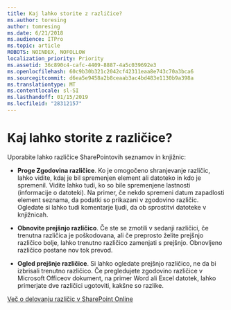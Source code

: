 ```yaml
---
title: Kaj lahko storite z različice?
ms.author: toresing
author: tomresing
ms.date: 6/21/2018
ms.audience: ITPro
ms.topic: article
ROBOTS: NOINDEX, NOFOLLOW
localization_priority: Priority
ms.assetid: 36c890c4-cafc-4409-8887-4a5c039692e3
ms.openlocfilehash: 60c9b30b321c2042cf42311eaa8e743c70a3bca6
ms.sourcegitcommit: d6ea5e9458a2b8ceaab3ac4bd483e1130b9a398a
ms.translationtype: MT
ms.contentlocale: sl-SI
ms.lasthandoff: 01/15/2019
ms.locfileid: "28312157"
---
```

# <a name="what-can-i-do-with-versioning"></a>Kaj lahko storite z različice?

Uporabite lahko različice SharePointovih seznamov in knjižnic:
  
- **Proge Zgodovina različice**. Ko je omogočeno shranjevanje različic, lahko vidite, kdaj je bil spremenjen element ali datoteko in kdo je spremenil. Vidite lahko tudi, ko so bile spremenjene lastnosti (informacije o datoteki). Na primer, če nekdo spremeni datum zapadlosti element seznama, da podatki so prikazani v zgodovino različic. Ogledate si lahko tudi komentarje ljudi, da ob sprostitvi datoteke v knjižnicah. 
    
- **Obnovite prejšnjo različico**. Če ste se zmotili v sedanji različici, če trenutna različica je poškodovana, ali če preprosto želite prejšnjo različico bolje, lahko trenutno različico zamenjati s prejšnjo. Obnovljeno različico postane nov tok prevod. 
    
- **Ogled prejšnje različice**. Si lahko ogledate prejšnjo različico, ne da bi izbrisali trenutno različico. Če pregledujete zgodovino različice v Microsoft Officeov dokument, na primer Word ali Excel datotek, lahko primerjate dve različici ugotoviti, kakšne so razlike. 
    
[Več o delovanju različic v SharePoint Online](https://go.microsoft.com/fwlink/?linkid=875710)
  

